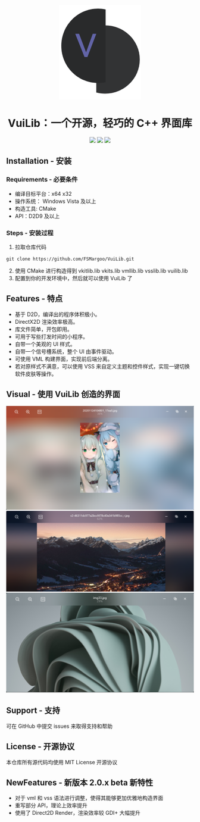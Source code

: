 <div align=center>
    <img src="./readme-resource/logo.png"/>
    <h1>VuiLib：一个开源，轻巧的 C++ 界面库</h1>
    <img src="https://img.shields.io/badge/build-passing-successimportant"/>
    <img src="https://img.shields.io/badge/license-MIT-green"/>
    <img src="https://img.shields.io/badge/version-2.0.x%20beta-orange"/>
</div>

## Installation - 安装
### Requirements - 必要条件
* 编译目标平台：x64 x32
* 操作系统： Windows Vista 及以上
* 构造工具: CMake
* API：D2D9 及以上
### Steps - 安装过程
1. 拉取仓库代码
```
git clone https://github.com/FSMargoo/VuiLib.git
```
2. 使用 CMake 进行构造得到 vkitlib.lib vkits.lib vmllib.lib vsslib.lib vuilib.lib
3. 配置到你的开发环境中，然后就可以使用 VuiLib 了
## Features - 特点
* 基于 D2D，编译出的程序体积极小。
* DirectX2D 渲染效率极高。
* 库文件简单，开包即用。
* 可用于写些打发时间的小程序。
* 自带一个美观的 UI 样式。
* 自带一个信号槽系统，整个 UI 由事件驱动。
* 可使用 VML 构建界面，实现前后端分离。
* 若对原样式不满意，可以使用 VSS 来自定义主题和控件样式，实现一键切换软件皮肤等操作。
## Visual - 使用 VuiLib 创造的界面
<div align=center>
    <img src="./readme-resource/capture 1.png">
    <img src="./readme-resource/capture 2.png">
    <img src="./readme-resource/capture 3.png">
</div>

## Support - 支持
可在 GitHub 中提交 issues 来取得支持和帮助
## License - 开源协议
本仓库所有源代码均使用 MIT License 开源协议
## NewFeatures - 新版本 2.0.x beta 新特性
* 对于 vml 和 vss 语法进行调整，使得其能够更加优雅地构造界面
* 重写部分 API，理论上效率提升
* 使用了 Direct2D Render，渲染效率较 GDI+ 大幅提升